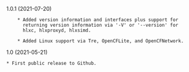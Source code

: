 1.0.1 (2021-07-20)

        * Added version information and interfaces plus support for
          returning version information via '-V' or '--version' for
          hlxc, hlxproxyd, hlxsimd.

        * Added Linux support via Tre, OpenCFLite, and OpenCFNetwork.

1.0 (2021-05-21)

	* First public release to Github.
